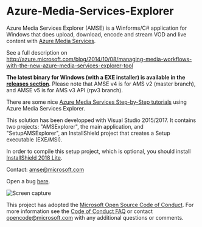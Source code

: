 Azure-Media-Services-Explorer
=============================

Azure Media Services Explorer (AMSE) is a Winforms/C# application for Windows that does upload, download, encode and stream VOD and live content with [Azure Media Services](https://azure.microsoft.com/en-us/services/media-services/).

See a full description on http://azure.microsoft.com/blog/2014/10/08/managing-media-workflows-with-the-new-azure-media-services-explorer-tool

**The latest binary for Windows (with a EXE installer) is available in the [releases section](https://github.com/Azure/Azure-Media-Services-Explorer/releases)**. Please note that AMSE v4 is for AMS v2 (master branch), and AMSE v5 is for AMS v3 API (rpv3 branch).

There are some nice [Azure Media Services Step-by-Step tutorials](https://www.slideshare.net/shigeyf/azure-media-services-stepbystep-tutorial-docs-series-agenda) using Azure Media Services Explorer.

This solution has been developped with Visual Studio 2015/2017. It contains two projects: "AMSExplorer", the main application, and "SetupAMSExplorer", an InstallShield project that creates a Setup executable (EXE/MSI).

In order to compile this setup project, which is optional, you should install [InstallShield 2018 Lite](https://marketplace.visualstudio.com/items?itemName=Flexera-InstallShield-Lite.InstallShield2018Lite).

Contact: amse@microsoft.com

Open a bug [here](https://github.com/Azure/Azure-Media-Services-Explorer/issues/new).

![Screen capture](https://user-images.githubusercontent.com/8104205/55551917-35fbd080-56dc-11e9-879e-2c18093b2f33.png)

This project has adopted the [Microsoft Open Source Code of Conduct](https://opensource.microsoft.com/codeofconduct/). For more information see the [Code of Conduct FAQ](https://opensource.microsoft.com/codeofconduct/faq/) or contact [opencode@microsoft.com](mailto:opencode@microsoft.com) with any additional questions or comments.
